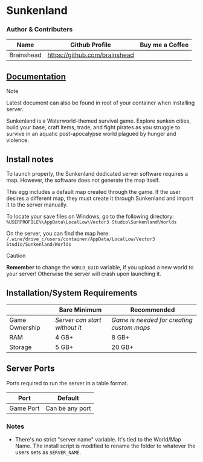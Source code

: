# Sunkenland


### Author & Contributers
| Name        | Github Profile  | Buy me a Coffee |
| ------------- |-------------|-------------|
|   Brainshead  | https://github.com/brainshead

## [Documentation](https://www.sunkenlandgame.com/post/dedicated-server-user-manual)
> [!NOTE]
> Latest document can also be found in root of your container when installing server.

Sunkenland is a Waterworld-themed survival game. Explore sunken cities, build your base, craft items, trade, and fight pirates as you struggle to survive in an aquatic post-apocalypse world plagued by hunger and violence.

## Install notes

To launch properly, the Sunkenland dedicated server software requires a map. However, the software does not generate the map itself.

This egg includes a default map created through the game. If the user desires a different map, they must create it through Sunkenland and import it to the server manually.

To locate your save files on Windows, go to the following directory:
`%USERPROFILE%\AppData\LocalLow\Vector3 Studio\Sunkenland\Worlds`

On the server, you can find the map here:
`/.wine/drive_c/users/container/AppData/LocalLow/Vector3 Studio/Sunkenland/Worlds` 
> [!CAUTION]
> **Remember** to change the `WORLD_GUID` variable, if you upload a new world to your server! Otherwise the server will crash upon launching it.

## Installation/System Requirements
<!--Make changes to reflect the server minimum/recommended hardware specs-->
|  | Bare Minimum | Recommended |
|---------|---------|---------|
| Game Ownership | *Server can start without it* | *Game is needed for creating custom maps* |
| RAM | 4 GB+ | 8 GB+ |
| Storage | 5 GB+ | 20 GB+ |

## Server Ports

Ports required to run the server in a table format.

| Port    | Default |
|---------|---------|
| Game Port | Can be any port |


### Notes
- There's no strict "server name" variable. It's tied to the World/Map Name. The install script is modified to rename the folder to whatever the users sets as `SERVER_NAME`.
